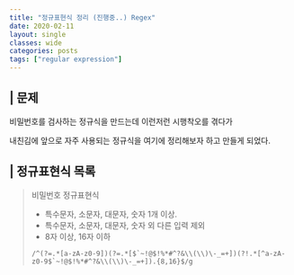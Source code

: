 ```yaml
---
title: "정규표현식 정리 (진행중..) Regex"
date: 2020-02-11
layout: single
classes: wide
categories: posts
tags: ["regular expression"]
---
```


## | 문제
비밀번호를 검사하는 정규식을 만드는데 이런저런 시행착오를 겪다가

내친김에 앞으로 자주 사용되는 정규식을 여기에 정리해보자 하고 만들게 되었다.

## | 정규표현식 목록
> 비밀번호 정규표현식
> - 특수문자, 소문자, 대문자, 숫자 1개 이상. 
> - 특수문자, 소문자, 대문자, 숫자 외 다른 입력 제외
> - 8자 이상, 16자 이하      
> 
> ``` 
> /^(?=.*[a-zA-z0-9])(?=.*[$`~!@$!%*#^?&\\(\\)\-_=+])(?!.*[^a-zA-z0-9$`~!@$!%*#^?&\\(\\)\-_=+]).{8,16}$/g
> ```